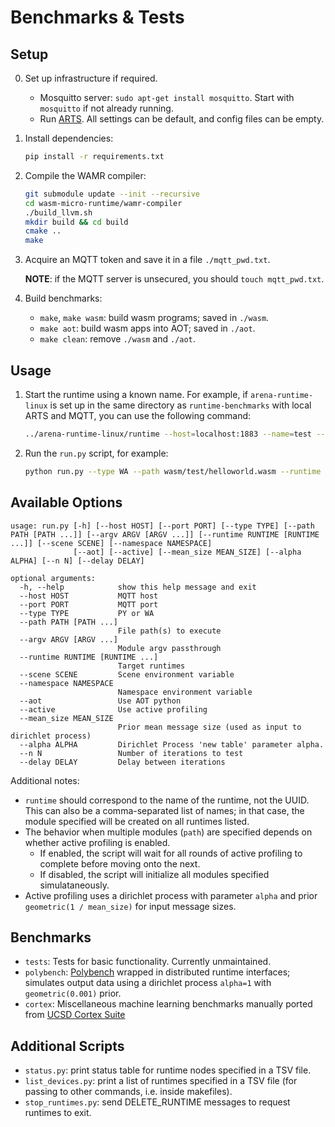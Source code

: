 # Benchmarks & Tests

## Setup

0. Set up infrastructure if required.

    - Mosquitto server: ```sudo apt-get install mosquitto```. Start with ```mosquitto``` if not already running.
    - Run [ARTS](https://github.com/conix-center/arts). All settings can be default, and config files can be empty.

1. Install dependencies:
    ```sh
    pip install -r requirements.txt
    ```

2. Compile the WAMR compiler:
    ```sh
    git submodule update --init --recursive
    cd wasm-micro-runtime/wamr-compiler
    ./build_llvm.sh
    mkdir build && cd build
    cmake ..
    make
    ```

3. Acquire an MQTT token and save it in a file ```./mqtt_pwd.txt```.

    **NOTE**: if the MQTT server is unsecured, you should ```touch mqtt_pwd.txt```.

4. Build benchmarks:

    - ```make```, ```make wasm```: build wasm programs; saved in ```./wasm```.
    - ```make aot```: build wasm apps into AOT; saved in ```./aot```.
    - ```make clean```: remove ```./wasm``` and ```./aot```.

## Usage

1. Start the runtime using a known name. For example, if ```arena-runtime-linux``` is set up in the same directory as ```runtime-benchmarks``` with local ARTS and MQTT, you can use the following command:

    ```sh
    ../arena-runtime-linux/runtime --host=localhost:1883 --name=test --dir=. --appdir=.
    ``` 

2. Run the ```run.py``` script, for example:
    ```sh
    python run.py --type WA --path wasm/test/helloworld.wasm --runtime test
    ```

## Available Options

```
usage: run.py [-h] [--host HOST] [--port PORT] [--type TYPE] [--path PATH [PATH ...]] [--argv ARGV [ARGV ...]] [--runtime RUNTIME [RUNTIME ...]] [--scene SCENE] [--namespace NAMESPACE]
              [--aot] [--active] [--mean_size MEAN_SIZE] [--alpha ALPHA] [--n N] [--delay DELAY]

optional arguments:
  -h, --help            show this help message and exit
  --host HOST           MQTT host
  --port PORT           MQTT port
  --type TYPE           PY or WA
  --path PATH [PATH ...]
                        File path(s) to execute
  --argv ARGV [ARGV ...]
                        Module argv passthrough
  --runtime RUNTIME [RUNTIME ...]
                        Target runtimes
  --scene SCENE         Scene environment variable
  --namespace NAMESPACE
                        Namespace environment variable
  --aot                 Use AOT python
  --active              Use active profiling
  --mean_size MEAN_SIZE
                        Prior mean message size (used as input to dirichlet process)
  --alpha ALPHA         Dirichlet Process 'new table' parameter alpha.
  --n N                 Number of iterations to test
  --delay DELAY         Delay between iterations
```

Additional notes:
- ```runtime``` should correspond to the name of the runtime, not the UUID. This can also be a comma-separated list of names; in that case, the module specified will be created on all runtimes listed.
- The behavior when multiple modules (```path```) are specified depends on whether active profiling is enabled.
    - If enabled, the script will wait for all rounds of active profiling to complete before moving onto the next.
    - If disabled, the script will initialize all modules specified simulataneously.
- Active profiling uses a dirichlet process with parameter ```alpha``` and prior ```geometric(1 / mean_size)``` for input message sizes.

## Benchmarks

- ```tests```: Tests for basic functionality. Currently unmaintained.
- ```polybench```: [Polybench](https://web.cse.ohio-state.edu/~pouchet.2/software/polybench/) wrapped in distributed runtime interfaces; simulates output data using a dirichlet process ```alpha=1``` with ```geometric(0.001)``` prior.
- ```cortex```: Miscellaneous machine learning benchmarks manually ported from [UCSD Cortex Suite](https://cseweb.ucsd.edu/groups/bsg/)

## Additional Scripts

- ```status.py```: print status table for runtime nodes specified in a TSV file.
- ```list_devices.py```: print a list of runtimes specified in a TSV file (for passing to other commands, i.e. inside makefiles).
- ```stop_runtimes.py```: send DELETE_RUNTIME messages to request runtimes to exit.
